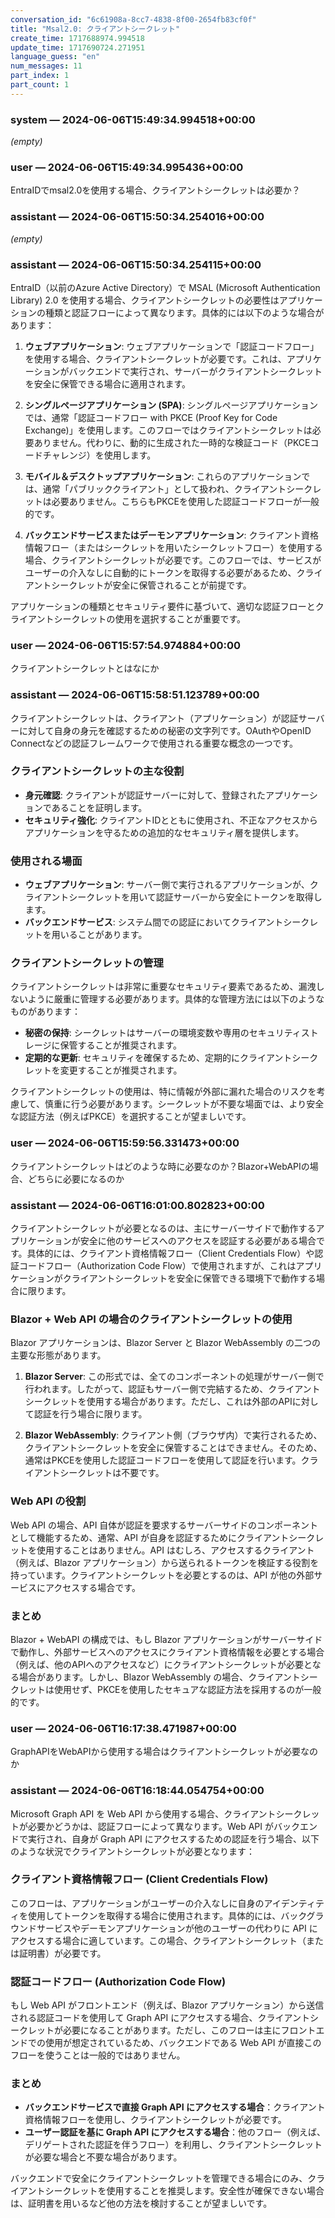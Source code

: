 ```yaml
---
conversation_id: "6c61908a-8cc7-4838-8f00-2654fb83cf0f"
title: "Msal2.0: クライアントシークレット"
create_time: 1717688974.994518
update_time: 1717690724.271951
language_guess: "en"
num_messages: 11
part_index: 1
part_count: 1
---
```


### system — 2024-06-06T15:49:34.994518+00:00

_(empty)_

### user — 2024-06-06T15:49:34.995436+00:00

EntraIDでmsal2.0を使用する場合、クライアントシークレットは必要か？

### assistant — 2024-06-06T15:50:34.254016+00:00

_(empty)_

### assistant — 2024-06-06T15:50:34.254115+00:00

EntraID（以前のAzure Active Directory）で MSAL (Microsoft Authentication Library) 2.0 を使用する場合、クライアントシークレットの必要性はアプリケーションの種類と認証フローによって異なります。具体的には以下のような場合があります：

1. **ウェブアプリケーション**: ウェブアプリケーションで「認証コードフロー」を使用する場合、クライアントシークレットが必要です。これは、アプリケーションがバックエンドで実行され、サーバーがクライアントシークレットを安全に保管できる場合に適用されます。

2. **シングルページアプリケーション (SPA)**: シングルページアプリケーションでは、通常「認証コードフロー with PKCE (Proof Key for Code Exchange)」を使用します。このフローではクライアントシークレットは必要ありません。代わりに、動的に生成された一時的な検証コード（PKCEコードチャレンジ）を使用します。

3. **モバイル＆デスクトップアプリケーション**: これらのアプリケーションでは、通常「パブリッククライアント」として扱われ、クライアントシークレットは必要ありません。こちらもPKCEを使用した認証コードフローが一般的です。

4. **バックエンドサービスまたはデーモンアプリケーション**: クライアント資格情報フロー（またはシークレットを用いたシークレットフロー）を使用する場合、クライアントシークレットが必要です。このフローでは、サービスがユーザーの介入なしに自動的にトークンを取得する必要があるため、クライアントシークレットが安全に保管されることが前提です。

アプリケーションの種類とセキュリティ要件に基づいて、適切な認証フローとクライアントシークレットの使用を選択することが重要です。

### user — 2024-06-06T15:57:54.974884+00:00

クライアントシークレットとはなにか

### assistant — 2024-06-06T15:58:51.123789+00:00

クライアントシークレットは、クライアント（アプリケーション）が認証サーバーに対して自身の身元を確認するための秘密の文字列です。OAuthやOpenID Connectなどの認証フレームワークで使用される重要な概念の一つです。

### クライアントシークレットの主な役割
- **身元確認**: クライアントが認証サーバーに対して、登録されたアプリケーションであることを証明します。
- **セキュリティ強化**: クライアントIDとともに使用され、不正なアクセスからアプリケーションを守るための追加的なセキュリティ層を提供します。

### 使用される場面
- **ウェブアプリケーション**: サーバー側で実行されるアプリケーションが、クライアントシークレットを用いて認証サーバーから安全にトークンを取得します。
- **バックエンドサービス**: システム間での認証においてクライアントシークレットを用いることがあります。

### クライアントシークレットの管理
クライアントシークレットは非常に重要なセキュリティ要素であるため、漏洩しないように厳重に管理する必要があります。具体的な管理方法には以下のようなものがあります：
- **秘密の保持**: シークレットはサーバーの環境変数や専用のセキュリティストレージに保管することが推奨されます。
- **定期的な更新**: セキュリティを確保するため、定期的にクライアントシークレットを変更することが推奨されます。

クライアントシークレットの使用は、特に情報が外部に漏れた場合のリスクを考慮して、慎重に行う必要があります。シークレットが不要な場面では、より安全な認証方法（例えばPKCE）を選択することが望ましいです。

### user — 2024-06-06T15:59:56.331473+00:00

クライアントシークレットはどのような時に必要なのか？Blazor+WebAPIの場合、どちらに必要になるのか

### assistant — 2024-06-06T16:01:00.802823+00:00

クライアントシークレットが必要となるのは、主にサーバーサイドで動作するアプリケーションが安全に他のサービスへのアクセスを認証する必要がある場合です。具体的には、クライアント資格情報フロー（Client Credentials Flow）や認証コードフロー（Authorization Code Flow）で使用されますが、これはアプリケーションがクライアントシークレットを安全に保管できる環境下で動作する場合に限ります。

### Blazor + Web API の場合のクライアントシークレットの使用

Blazor アプリケーションは、Blazor Server と Blazor WebAssembly の二つの主要な形態があります。

1. **Blazor Server**: この形式では、全てのコンポーネントの処理がサーバー側で行われます。したがって、認証もサーバー側で完結するため、クライアントシークレットを使用する場合があります。ただし、これは外部のAPIに対して認証を行う場合に限ります。

2. **Blazor WebAssembly**: クライアント側（ブラウザ内）で実行されるため、クライアントシークレットを安全に保管することはできません。そのため、通常はPKCEを使用した認証コードフローを使用して認証を行います。クライアントシークレットは不要です。

### Web API の役割

Web API の場合、API 自体が認証を要求するサーバーサイドのコンポーネントとして機能するため、通常、API が自身を認証するためにクライアントシークレットを使用することはありません。API はむしろ、アクセスするクライアント（例えば、Blazor アプリケーション）から送られるトークンを検証する役割を持っています。クライアントシークレットを必要とするのは、API が他の外部サービスにアクセスする場合です。

### まとめ

Blazor + WebAPI の構成では、もし Blazor アプリケーションがサーバーサイドで動作し、外部サービスへのアクセスにクライアント資格情報を必要とする場合（例えば、他のAPIへのアクセスなど）にクライアントシークレットが必要となる場合があります。しかし、Blazor WebAssembly の場合、クライアントシークレットは使用せず、PKCEを使用したセキュアな認証方法を採用するのが一般的です。

### user — 2024-06-06T16:17:38.471987+00:00

GraphAPIをWebAPIから使用する場合はクライアントシークレットが必要なのか

### assistant — 2024-06-06T16:18:44.054754+00:00

Microsoft Graph API を Web API から使用する場合、クライアントシークレットが必要かどうかは、認証フローによって異なります。Web API がバックエンドで実行され、自身が Graph API にアクセスするための認証を行う場合、以下のような状況でクライアントシークレットが必要となります：

### クライアント資格情報フロー (Client Credentials Flow)
このフローは、アプリケーションがユーザーの介入なしに自身のアイデンティティを使用してトークンを取得する場合に使用されます。具体的には、バックグラウンドサービスやデーモンアプリケーションが他のユーザーの代わりに API にアクセスする場合に適しています。この場合、クライアントシークレット（または証明書）が必要です。

### 認証コードフロー (Authorization Code Flow)
もし Web API がフロントエンド（例えば、Blazor アプリケーション）から送信される認証コードを使用して Graph API にアクセスする場合、クライアントシークレットが必要になることがあります。ただし、このフローは主にフロントエンドでの使用が想定されているため、バックエンドである Web API が直接このフローを使うことは一般的ではありません。

### まとめ
- **バックエンドサービスで直接 Graph API にアクセスする場合**：クライアント資格情報フローを使用し、クライアントシークレットが必要です。
- **ユーザー認証を基に Graph API にアクセスする場合**：他のフロー（例えば、デリゲートされた認証を伴うフロー）を利用し、クライアントシークレットが必要な場合と不要な場合があります。

バックエンドで安全にクライアントシークレットを管理できる場合にのみ、クライアントシークレットを使用することを推奨します。安全性が確保できない場合は、証明書を用いるなど他の方法を検討することが望ましいです。
